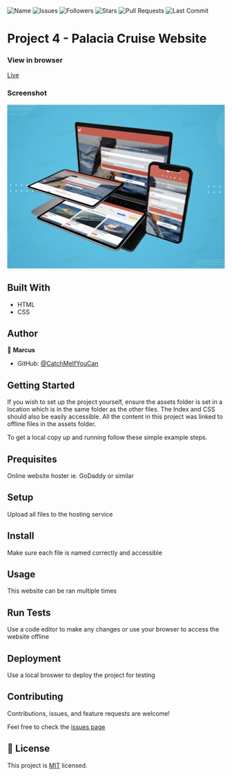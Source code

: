 ![Name](https://img.shields.io/badge/Marcus-Developer-red?style=for-the-badge)
![Issues](https://img.shields.io/github/issues/marcusal/palacia?style=for-the-badge)
![Followers](https://img.shields.io/github/followers/marcusal?style=for-the-badge)
![Stars](https://img.shields.io/github/stars/marcusal?style=for-the-badge)
![Pull Requests](https://img.shields.io/github/issues-pr/marcusal/palacia?style=for-the-badge)
![Last Commit](https://img.shields.io/github/last-commit/marcusal/palacia/main?style=for-the-badge)

# Project 4 - Palacia Cruise Website

### View in browser
[Live](https://marcusal.github.io/Palacia/)

### Screenshot
![Screenshot](mockup.png)

## Built With

- HTML
- CSS

## Author


👤 **Marcus**

- GitHub: [@CatchMeIfYouCan](https://github.com/CacheMeGifYouCan)

## Getting Started

If you wish to set up the project yourself, ensure the assets folder is set in a location which is in the same folder as the other files. The Index and CSS should also be easily accessible. All the content in this project was linked to offline files in the assets folder.

To get a local copy up and running follow these simple example steps.

## Prequisites

Online website hoster ie. GoDaddy or similar

## Setup

Upload all files to the hosting service

## Install

Make sure each file is named correctly and accessible

## Usage

This website can be ran multiple times

## Run Tests

Use a code editor to make any changes or use your browser to access the website offline

## Deployment

Use a local broswer to deploy the project for testing

## Contributing

Contributions, issues, and feature requests are welcome!

Feel free to check the [issues page](https://github.com/CacheMeGifYouCan/Palacia/issues)

## 📝 License

This project is [MIT](LICENSE) licensed.

